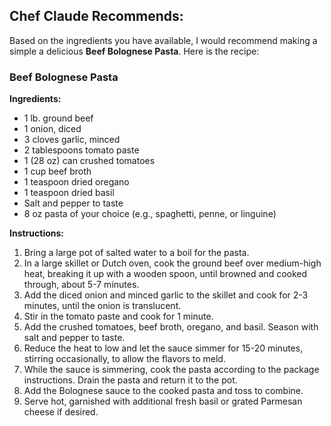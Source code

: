 <section>
<h2>Chef Claude Recommends:</h2>
<article className = "suggested-receipe-container" aria-live="polite">
<p>Based on the ingredients you have available, I would recommend making a simple a delicious <strong>Beef Bolognese Pasta</strong>. Here is the recipe:</p>

<h3>Beef Bolognese Pasta</h3>
<strong>Ingredients:</strong>
<ul>
<li>1 lb. ground beef</li>
<li>1 onion, diced</li>
<li>3 cloves garlic, minced</li>
<li>2 tablespoons tomato paste</li>
<li>1 (28 oz) can crushed tomatoes</li>
<li>1 cup beef broth</li>
<li>1 teaspoon dried oregano</li>
<li>1 teaspoon dried basil</li>
<li>Salt and pepper to taste</li>
<li>8 oz pasta of your choice (e.g., spaghetti, penne, or linguine)</li>
</ul>
<strong>Instructions:</strong>
<ol>
<li>Bring a large pot of salted water to a boil for the pasta.</li>
<li>In a large skillet or Dutch oven, cook the ground beef over medium-high heat, breaking it up with a wooden spoon, until browned and cooked through, about 5-7 minutes.</li>
<li>Add the diced onion and minced garlic to the skillet and cook for 2-3 minutes, until the onion is translucent.</li>
<li>Stir in the tomato paste and cook for 1 minute.</li>
<li>Add the crushed tomatoes, beef broth, oregano, and basil. Season with salt and pepper to taste.</li>
<li>Reduce the heat to low and let the sauce simmer for 15-20 minutes, stirring occasionally, to allow the flavors to meld.</li>
<li>While the sauce is simmering, cook the pasta according to the package instructions. Drain the pasta and return it to the pot.</li>
<li>Add the Bolognese sauce to the cooked pasta and toss to combine.</li>
<li>Serve hot, garnished with additional fresh basil or grated Parmesan cheese if desired.</li>
<ol>
</article>
</section>
